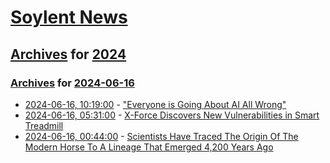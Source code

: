 # [Soylent News](../../../README.md)

## [Archives](../../index.md) for [2024](../index.md)

### [Archives](../../index.md) for [2024-06-16](index.md)

* [2024-06-16, 10:19:00](https://soylentnews.org/article.pl?sid=24/06/15/1216225&from=rss) - [\"Everyone is Going About AI All Wrong\"](https://soylentnews.org/article.pl?sid=24/06/15/1216225&from=rss)
* [2024-06-16, 05:31:00](https://soylentnews.org/article.pl?sid=24/06/15/0233257&from=rss) - [X-Force Discovers New Vulnerabilities in Smart Treadmill](https://soylentnews.org/article.pl?sid=24/06/15/0233257&from=rss)
* [2024-06-16, 00:44:00](https://soylentnews.org/article.pl?sid=24/06/15/020253&from=rss) - [Scientists Have Traced The Origin Of The Modern Horse To A Lineage That Emerged 4,200 Years Ago](https://soylentnews.org/article.pl?sid=24/06/15/020253&from=rss)
